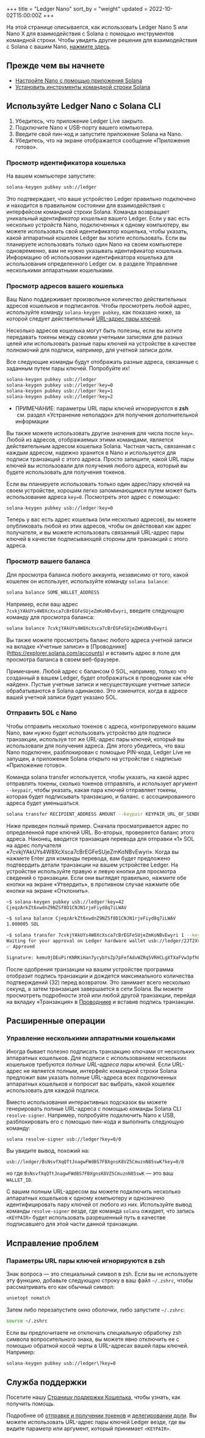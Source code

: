 +++
title = "Ledger Nano"
sort_by = "weight"
updated = 2022-10-02T15:00:00Z
+++

На этой странице описывается, как использовать Ledger Nano S или Nano X для взаимодействия с Solana с помощью инструментов командной строки. Чтобы увидеть другие решения для взаимодействия с Solana с вашим Nano, [нажмите здесь](../ledger-live.md#interact-with-the-solana-network).

## Прежде чем вы начнете

- [Настройте Nano с помощью приложения Solana](../ledger-live/)
- [Установить инструменты командной строки Solana](../../cli/install-solana-cli-tools/)

## Используйте Ledger Nano с Solana CLI

1. Убедитесь, что приложение Ledger Live закрыто.
2. Подключите Nano к USB-порту вашего компьютера.
3. Введите свой пин-код и запустите приложение Solana на Nano.
4. Убедитесь, что на экране отображается сообщение «Приложение готово».

### Просмотр идентификатора кошелька

На вашем компьютере запустите:

```bash
solana-keygen pubkey usb://ledger
```

Это подтверждает, что ваше устройство Ledger правильно подключено и находится в правильном состоянии для взаимодействия с интерфейсом командной строки Solana. Команда возвращает уникальный _идентификатор кошелька_ вашего Ledger. Если у вас есть несколько устройств Nano, подключенных к одному компьютеру, вы можете использовать свой идентификатор кошелька, чтобы указать, какой аппаратный кошелек Ledger вы хотите использовать. Если вы планируете использовать только один Nano на своем компьютере одновременно, вам не нужно указывать идентификатор кошелька. Информацию об использовании идентификатора кошелька для использования определенного Ledger см. в разделе Управление несколькими аппаратными кошельками.

### Просмотр адресов вашего кошелька

Ваш Nano поддерживает произвольное количество действительных адресов кошельков и подписантов.
Чтобы просмотреть любой адрес, используйте команду `solana-keygen pubkey`, как показано ниже, за которой следует действительный [URL-адрес пары ключей](../hardware-wallets.md#specify-a-keypair-url).

Несколько адресов кошелька могут быть полезны, если вы хотите передавать токены между своими учетными записями для разных целей или использовать разные пары ключей на устройстве в качестве полномочий для подписи, например, для учетной записи доли.

Все следующие команды будут отображать разные адреса, связанные с заданным путем пары ключей. Попробуйте их!

```bash
solana-keygen pubkey usb://ledger
solana-keygen pubkey usb://ledger?key=0
solana-keygen pubkey usb://ledger?key=1
solana-keygen pubkey usb://ledger?key=2
```

- ПРИМЕЧАНИЕ: параметры URL пары ключей игнорируются в **zsh**
  &nbsp;см. раздел «Устранение неполадок» для получения дополнительной информации

Вы также можете использовать другие значения для числа после `key=`.
Любой из адресов, отображаемых этими командами, является действительным адресом кошелька Solana. Частная часть, связанная с каждым адресом, надежно хранится в Nano и используется для подписи транзакций с этого адреса.
Просто запишите, какой URL пары ключей вы использовали для получения любого адреса, который вы будете использовать для получения токенов.

Если вы планируете использовать только один адрес/пару ключей на своем устройстве, хорошим легко запоминающимся путем может быть использование адреса `key=0`. Посмотреть этот адрес с помощью:

```bash
solana-keygen pubkey usb://ledger?key=0
```

Теперь у вас есть адрес кошелька (или несколько адресов), вы можете опубликовать любой из этих адресов, чтобы он действовал как адрес получателя, и вы можете использовать связанный URL-адрес пары ключей в качестве подписывающей стороны для транзакций с этого адреса.

### Просмотр вашего баланса

Для просмотра баланса любого аккаунта, независимо от того, какой кошелек он использует, используйте команду `solana balance`:

```bash
solana balance SOME_WALLET_ADDRESS
```

Например, если ваш адрес `7cvkjYAkUYs4W8XcXsca7cBrEGFeSUjeZmKoNBvEwyri`, введите следующую команду для просмотра баланса:

```bash
solana balance 7cvkjYAkUYs4W8XcXsca7cBrEGFeSUjeZmKoNBvEwyri
```

Вы также можете просмотреть баланс любого адреса учетной записи на вкладке «Учетные записи» в [Проводнике] (https://explorer.solana.com/accounts) и вставить адрес в поле для просмотра баланса в своем веб-браузере.

Примечание. Любой адрес с балансом 0 SOL, например, только что созданный в вашем Ledger, будет отображаться в проводнике как «Не найден». Пустые учетные записи и несуществующие учетные записи обрабатываются в Solana одинаково. Это изменится, когда в адресе вашей учетной записи будет указано SOL.

### Отправить SOL с Nano

Чтобы отправить несколько токенов с адреса, контролируемого вашим Nano, вам нужно будет использовать устройство для подписи транзакции, используя тот же URL-адрес пары ключей, который вы использовали для получения адреса. Для этого убедитесь, что ваш Nano подключен, разблокирован с помощью PIN-кода, Ledger Live не запущен, а приложение Solana открыто на устройстве с надписью «Приложение готово».

Команда solana transfer используется, чтобы указать, на какой адрес отправлять токены, сколько токенов отправлять, и использует аргумент `--keypair`, чтобы указать, какая пара ключей отправляет токены, которая будет подписывать транзакцию, и баланс. с ассоциированного адреса будет уменьшаться.

```bash
solana transfer RECIPIENT_ADDRESS AMOUNT --keypair KEYPAIR_URL_OF_SENDER
```

Ниже приведен полный пример. Сначала просматривается адрес по определенной паре ключей URL.
Во-вторых, проверяется баланс этого адреса. Наконец, вводится транзакция перевода для отправки «1» SOL на адрес получателя «7cvkjYAkUYs4W8XcXsca7cBrEGFeSUjeZmKoNBvEwyri».
Когда вы нажмете Enter для команды перевода, вам будет предложено подтвердить детали транзакции на вашем устройстве Ledger. На устройстве используйте правую и левую кнопки для просмотра сведений о транзакции. Если они выглядят правильно, нажмите обе кнопки на экране «Утвердить», в противном случае нажмите обе кнопки на экране «Отклонить».

```bash
~$ solana-keygen pubkey usb://ledger?key=42
CjeqzArkZt6xwdnZ9NZSf8D1CNJN1rjeFiyd8q7iLWAV

~$ solana balance CjeqzArkZt6xwdnZ9NZSf8D1CNJN1rjeFiyd8q7iLWAV
1.000005 SOL

~$ solana transfer 7cvkjYAkUYs4W8XcXsca7cBrEGFeSUjeZmKoNBvEwyri 1 --keypair usb://ledger?key=42
Waiting for your approval on Ledger hardware wallet usb://ledger/2JT2Xvy6T8hSmT8g6WdeDbHUgoeGdj6bE2VueCZUJmyN
✅ Approved

Signature: kemu9jDEuPirKNRKiHan7ycybYsZp7pFefAdvWZRq5VRHCLgXTXaFVw3pfh87MQcWX4kQY4TjSBmESrwMApom1V
```

После одобрения транзакции на вашем устройстве программа отобразит подпись транзакции и дождется максимального количества подтверждений (32) перед возвратом. Это занимает всего несколько секунд, а затем транзакция завершается в сети Solana. Вы можете просмотреть подробности этой или любой другой транзакции, перейдя на вкладку «Транзакция» в [Проводнике](https://explorer.solana.com/transactions) и вставив подпись транзакции.

## Расширенные операции

### Управление несколькими аппаратными кошельками

Иногда бывает полезно подписать транзакцию ключами от нескольких аппаратных кошельков. Для подписи с использованием нескольких кошельков требуются _полные URL-адреса пары ключей_.
Если URL-адрес не является полным, интерфейс командной строки Solana предложит вам указать полные URL-адреса всех подключенных аппаратных кошельков и попросит вас выбрать, какой кошелек использовать для каждой подписи.

Вместо использования интерактивных подсказок вы можете генерировать полные URL-адреса с помощью команды Solana CLI `resolve-signer`. Например, попробуйте подключить Nano к USB, разблокировать его с помощью пин-кода и выполнить следующую команду:

```
solana resolve-signer usb://ledger?key=0/0
```

Вы увидите вывод, похожий на:

```
usb://ledger/BsNsvfXqQTtJnagwFWdBS7FBXgnsK8VZ5CmuznN85swK?key=0/0
```

но где `BsNsvfXqQTtJnagwFWdBS7FBXgnsK8VZ5CmuznN85swK` — это ваш `WALLET_ID`.

С вашим полным URL-адресом вы можете подключить несколько аппаратных кошельков к одному компьютеру и однозначно идентифицировать пару ключей от любого из них.
Используйте вывод команды `resolve-signer` везде, где команда `solana` ожидает, что запись `<KEYPAIR>` будет использовать разрешенный путь в качестве подписавшего для этой части данной транзакции.

## Исправление проблем

### Параметры URL пары ключей игнорируются в zsh

Знак вопроса — это специальный символ в zsh. Если вы не используете эту функцию, добавьте следующую строку в ваш файл `~/.zshrc`, чтобы рассматривать его как обычный символ:

```bash
unsetopt nomatch
```

Затем либо перезапустите окно оболочки, либо запустите `~/.zshrc`:

```bash
source ~/.zshrc
```

Если вы предпочитаете не отключать специальную обработку zsh символа вопросительного знака, вы можете явно отключить ее с помощью обратной косой черты в URL-адресах вашей пары ключей.
Например:

```bash
solana-keygen pubkey usb://ledger\?key=0
```

## Служба поддержки

Посетите нашу [Страницу поддержки Кошелька](../support/), чтобы узнать, как получить помощь.

Подробнее об [отправке и получении токенов](../../cli/transfer-tokens/) и [делегировании доли](../../cli/delegate-stake/). Вы можете использовать URL-адрес пары ключей Ledger везде, где вы видите параметр или аргумент, который принимает `<KEYPAIR>`.
